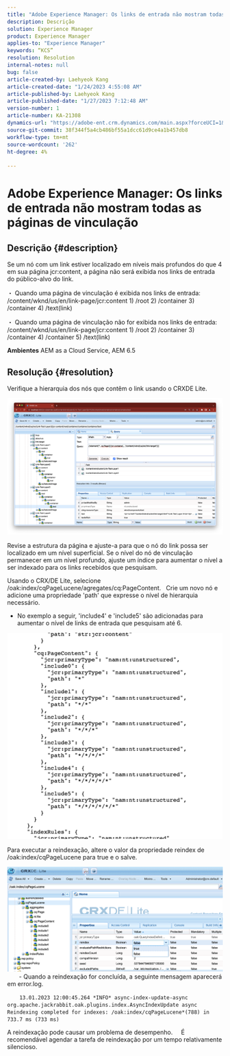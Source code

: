 ```yaml
---
title: "Adobe Experience Manager: Os links de entrada não mostram todas as páginas de vinculação"
description: Descrição
solution: Experience Manager
product: Experience Manager
applies-to: "Experience Manager"
keywords: “KCS”
resolution: Resolution
internal-notes: null
bug: false
article-created-by: Laehyeok Kang
article-created-date: "1/24/2023 4:55:08 AM"
article-published-by: Laehyeok Kang
article-published-date: "1/27/2023 7:12:48 AM"
version-number: 1
article-number: KA-21308
dynamics-url: "https://adobe-ent.crm.dynamics.com/main.aspx?forceUCI=1&pagetype=entityrecord&etn=knowledgearticle&id=8142b044-a39b-ed11-aad1-6045bd0065b6"
source-git-commit: 38f344f5a4cb486bf55a1dcc61d9ce4a1b457db8
workflow-type: tm+mt
source-wordcount: '262'
ht-degree: 4%

---
```


# Adobe Experience Manager: Os links de entrada não mostram todas as páginas de vinculação

## Descrição {#description}


Se um nó com um link estiver localizado em níveis mais profundos do que 4 em sua página jcr:content, a página não será exibida nos links de entrada do público-alvo do link.

・ Quando uma página de vinculação é exibida nos links de entrada:   /content/wknd/us/en/link-page/jcr:content 1) /root 2) /container 3) /container 4) /text(link)

・ Quando uma página de vinculação não for exibida nos links de entrada:   /content/wknd/us/en/link-page/jcr:content 1) /root 2) /container 3) /container 4) /container 5) /text(link)

<b>Ambientes</b>
AEM as a Cloud Service, AEM 6.5


## Resolução {#resolution}


Verifique a hierarquia dos nós que contêm o link usando o CRXDE Lite.

![](assets/667a70ba-a39b-ed11-aad1-6045bd0065b6.png)

Revise a estrutura da página e ajuste-a para que o nó do link possa ser localizado em um nível superficial.
Se o nível do nó de vinculação permanecer em um nível profundo, ajuste um índice para aumentar o nível a ser indexado para os links recebidos que pesquisam.

Usando o CRX/DE Lite, selecione /oak:index/cqPageLucene/agregates/cq:PageContent.
  Crie um novo nó e adicione uma propriedade &#39;path&#39; que expresse o nível de hierarquia necessário.

- No exemplo a seguir, &#39;include4&#39; e &#39;include5&#39; são adicionadas para aumentar o nível de links de entrada que pesquisam até 6.

![](assets/72c18342-0e9e-ed11-aad1-6045bd0067ea.png)

Para executar a reindexação, altere o valor da propriedade reindex de /oak:index/cqPageLucene para true e o salve.

![](assets/a4203d8b-0e9e-ed11-aad1-6045bd0067ea.png)
  
    - Quando a reindexação for concluída, a seguinte mensagem aparecerá em error.log.

`    13.01.2023 12:00:45.264 *INFO* async-index-update-async org.apache.jackrabbit.oak.plugins.index.AsyncIndexUpdate async Reindexing completed for indexes: /oak:index/cqPageLucene*(788) in 733.7 ms (733 ms)`

A reindexação pode causar um problema de desempenho.
    É recomendável agendar a tarefa de reindexação por um tempo relativamente silencioso.
